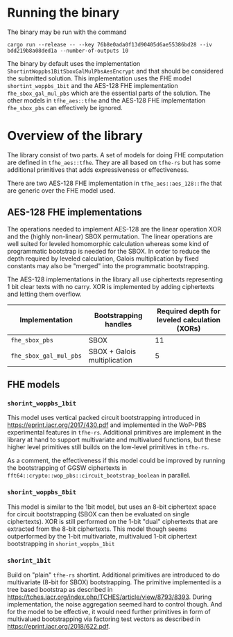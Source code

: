 # Running the binary

The binary may be run with the command

```
cargo run --release -- --key 76b8e0ada0f13d90405d6ae55386bd28 --iv bdd219b8a08ded1a --number-of-outputs 10
```

The binary by default uses the implementation `ShortintWoppbs1BitSboxGalMulPbsAesEncrypt`
and that should be considered the submitted solution. This implementation uses the FHE model `shortint_woppbs_1bit` 
and the AES-128 FHE implementation `fhe_sbox_gal_mul_pbs` which are the essential parts of the solution.
The other models in `tfhe_aes::tfhe` and the AES-128 FHE implementation `fhe_sbox_pbs` can
effectively be ignored.

# Overview of the library

The library consist of two parts. A set of models for doing FHE computation are defined in `tfhe_aes::tfhe`. 
They are all based on `tfhe-rs` but has some additional primitives that adds expressiveness or effectiveness.

There are two AES-128 FHE implementation in `tfhe_aes::aes_128::fhe` that are generic over the FHE model used. 

## AES-128 FHE implementations

The operations needed to implement AES-128 are the linear operation XOR and the (highly non-linear) SBOX permutation.
The linear operations are well suited for leveled homomorphic calculation whereas some kind of programmatic bootstrap
is needed for the SBOX. In order to reduce the depth required by leveled calculation, Galois multiplication by fixed constants
may also be "merged" into the programmatic bootstrapping.

The AES-128 implementations in the library all use ciphertexts representing 1 bit clear texts with no carry. XOR is 
implemented by adding ciphertexts and letting them overflow.

| Implementation         | Bootstrapping handles        | Required depth for leveled calculation (XORs) |
|------------------------|------------------------------|-----------------------------------------------|
| `fhe_sbox_pbs`         | SBOX                         | 11                                            |
| `fhe_sbox_gal_mul_pbs` | SBOX + Galois multiplication | 5                                             |


## FHE models

### `shorint_woppbs_1bit`

This model uses vertical packed circuit bootstrapping introduced in <https://eprint.iacr.org/2017/430.pdf> and implemented
in the WoP-PBS experimental features in `tfhe-rs`. Additional primitives are implement in the library at hand to support
multivariate and multivalued functions, but these higher level primitives still builds on the low-level primitives in `tfhe-rs`.

As a comment, the effectiveness if this model could be improved by running the bootstrapping of GGSW ciphertexts in
`fft64::crypto::wop_pbs::circuit_bootstrap_boolean` in parallel. 

### `shorint_woppbs_8bit`

This model is similar to the 1bit model, but uses an 8-bit ciphertext space for circuit bootstrapping 
(SBOX can then be evaluated on single ciphertexts). XOR is still performed on the 1-bit "dual" ciphertexts that are
extracted from the 8-bit ciphertexts. This model though seems outperformed by the 1-bit multivariate, multivalued 1-bit ciphertext
bootstrapping in `shorint_woppbs_1bit`

### `shorint_1bit`

Build on "plain" `tfhe-rs` shortint. Additional primitives are introduced to do multivariate (8-bit for SBOX)
bootstrapping. The primitive implemented is a tree based bootstrap as described in
<https://tches.iacr.org/index.php/TCHES/article/view/8793/8393>. During implementation, the noise aggregation seemed
hard to control though. And for the model to be effective, it would need further primitives in form of multivalued
bootstrapping via factoring test vectors as described in <https://eprint.iacr.org/2018/622.pdf>.